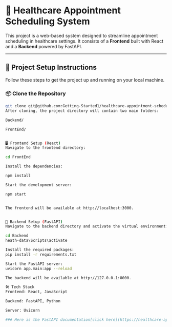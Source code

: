 # 🏥 Healthcare Appointment Scheduling System

This project is a web-based system designed to streamline appointment scheduling in healthcare settings. It consists of a **Frontend** built with React and a **Backend** powered by FastAPI.

---

## 🚀 Project Setup Instructions

Follow these steps to get the project up and running on your local machine.

### 📦 Clone the Repository

```bash
git clone git@github.com:Getting-Started1/healthcare-appointment-scheduling-system.git
After cloning, the project directory will contain two main folders:

Backend/

FrontEnd/


🖥️ Frontend Setup (React)
Navigate to the frontend directory:

cd FrontEnd

Install the dependencies:

npm install

Start the development server:

npm start


The frontend will be available at http://localhost:3000.


🧠 Backend Setup (FastAPI)
Navigate to the backend directory and activate the virtual environment:

cd Backend
heath-data\Scripts\activate

Install the required packages:
pip install -r requirements.txt

Start the FastAPI server:
uvicorn app.main:app --reload

The backend will be available at http://127.0.0.1:8000.

🛠️ Tech Stack
Frontend: React, JavaScript

Backend: FastAPI, Python

Server: Uvicorn

### Here is the FastAPI documentation[click here](https://healthcare-appointment-scheduling-system.onrender.com/docs#/)
